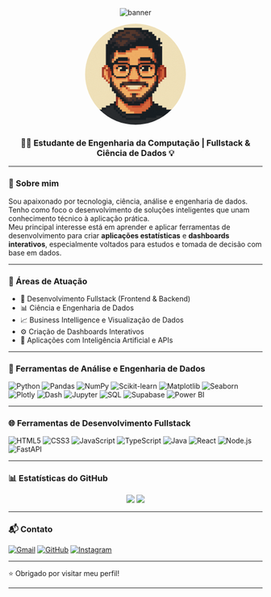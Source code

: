 <!-- Banner / Header -->
<p align="center">
  <img src="https://capsule-render.vercel.app/api?type=wave&color=0:1abc9c,100:2c3e50&height=200&section=header&text=Olá%20👋%2C%20eu%20sou%20Daniel&fontSize=35&fontAlignY=40" alt="banner" />
</p>

<p align="center">
  <img src="img/daniel-pixel.png" alt="Daniel Duarte Pixel Art" width="200" style="border-radius: 50%;" />
</p>

<h3 align="center">👨‍💻 Estudante de Engenharia da Computação | Fullstack & Ciência de Dados 💡</h3>

---

### 👋 Sobre mim

Sou apaixonado por tecnologia, ciência, análise e engenharia de dados.  
Tenho como foco o desenvolvimento de soluções inteligentes que unam conhecimento técnico à aplicação prática.  
Meu principal interesse está em aprender e aplicar ferramentas de desenvolvimento para criar **aplicações estatísticas** e **dashboards interativos**, especialmente voltados para estudos e tomada de decisão com base em dados.

---

### 💼 Áreas de Atuação

- 🔧 Desenvolvimento Fullstack (Frontend & Backend)
- 📊 Ciência e Engenharia de Dados
- 📈 Business Intelligence e Visualização de Dados
- ⚙️ Criação de Dashboards Interativos
- 🤖 Aplicações com Inteligência Artificial e APIs

---

### 🧰 Ferramentas de Análise e Engenharia de Dados

![Python](https://img.shields.io/badge/Python-3776AB?style=for-the-badge&logo=python&logoColor=white)
![Pandas](https://img.shields.io/badge/Pandas-150458?style=for-the-badge&logo=pandas&logoColor=white)
![NumPy](https://img.shields.io/badge/NumPy-013243?style=for-the-badge&logo=numpy&logoColor=white)
![Scikit-learn](https://img.shields.io/badge/Scikit--Learn-F7931E?style=for-the-badge&logo=scikit-learn&logoColor=white)
![Matplotlib](https://img.shields.io/badge/Matplotlib-ffffff?style=for-the-badge&logo=matplotlib&logoColor=black)
![Seaborn](https://img.shields.io/badge/Seaborn-004488?style=for-the-badge&logo=python&logoColor=white)
![Plotly](https://img.shields.io/badge/Plotly-3F4F75?style=for-the-badge&logo=plotly&logoColor=white)
![Dash](https://img.shields.io/badge/Dash-000000?style=for-the-badge&logo=plotly&logoColor=white)
![Jupyter](https://img.shields.io/badge/Jupyter-F37626?style=for-the-badge&logo=jupyter&logoColor=white)
![SQL](https://img.shields.io/badge/SQL-336791?style=for-the-badge&logo=postgresql&logoColor=white)
![Supabase](https://img.shields.io/badge/Supabase-3ECF8E?style=for-the-badge&logo=supabase&logoColor=white)
![Power BI](https://img.shields.io/badge/Power%20BI-F2C811?style=for-the-badge&logo=powerbi&logoColor=black)

---

### 🌐 Ferramentas de Desenvolvimento Fullstack

![HTML5](https://img.shields.io/badge/HTML5-E34F26?style=for-the-badge&logo=html5&logoColor=white)
![CSS3](https://img.shields.io/badge/CSS3-1572B6?style=for-the-badge&logo=css3&logoColor=white)
![JavaScript](https://img.shields.io/badge/JavaScript-F7DF1E?style=for-the-badge&logo=javascript&logoColor=black)
![TypeScript](https://img.shields.io/badge/TypeScript-3178C6?style=for-the-badge&logo=typescript&logoColor=white)
![Java](https://img.shields.io/badge/Java-ED8B00?style=for-the-badge&logo=openjdk&logoColor=white)
![React](https://img.shields.io/badge/React-61DAFB?style=for-the-badge&logo=react&logoColor=black)
![Node.js](https://img.shields.io/badge/Node.js-339933?style=for-the-badge&logo=node-dot-js&logoColor=white)
![FastAPI](https://img.shields.io/badge/FastAPI-009688?style=for-the-badge&logo=fastapi&logoColor=white)

---

### 📊 Estatísticas do GitHub

<div align="center">
  <img height="160em" src="https://github-readme-stats.vercel.app/api?username=danielduartt&show_icons=true&theme=radical&include_all_commits=true&count_private=true"/>
  <img height="160em" src="https://github-readme-stats.vercel.app/api/top-langs/?username=danielduartt&layout=compact&langs_count=8&theme=radical"/>
</div>

---

### 📬 Contato

[![Gmail](https://img.shields.io/badge/Gmail-D14836?style=for-the-badge&logo=gmail&logoColor=white)](mailto:dev.daniel.duarte@gmail.com)
[![GitHub](https://img.shields.io/badge/GitHub-100000?style=for-the-badge&logo=github&logoColor=white)](https://github.com/danielduartt)
[![Instagram](https://img.shields.io/badge/Instagram-E4405F?style=for-the-badge&logo=instagram&logoColor=white)](https://instagram.com/_duarte_.20)

---

⭐ Obrigado por visitar meu perfil!

---
